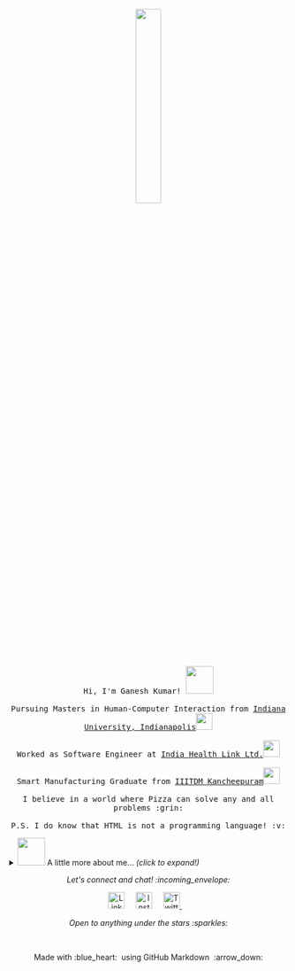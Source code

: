 <p align="center">
  <img src="https://media.giphy.com/media/MeJgB3yMMwIaHmKD4z/giphy.gif" width="30%">
  <br><br>
  <samp>
    Hi, I'm Ganesh Kumar! <img src="https://media.giphy.com/media/mGcNjsfWAjY5AEZNw6/giphy.gif" width="50">
    <br><br>
    Pursuing Masters in Human-Computer Interaction from <a href="http://www.iupui.edu">Indiana University, Indianapolis</a><img src="https://media.giphy.com/media/fYSnHlufseco8Fh93Z/giphy.gif" width="30">
    <br><br>
    Worked as Software Engineer at <a href="https://www.indiahealthlink.com">India Health Link Ltd.</a><img src="https://media.giphy.com/media/WUlplcMpOCEmTGBtBW/giphy.gif" width="30"> 
    <br><br>
    Smart Manufacturing Graduate from <a href="http://www.iiitdm.ac.in">IIITDM Kancheepuram</a><img src="https://media.giphy.com/media/fYSnHlufseco8Fh93Z/giphy.gif" width="30">
    <br><br>
    I believe in a world where Pizza can solve any and all problems :grin:
    <br><br>
    P.S. I do know that HTML is not a programming language! :v:
  </samp>

<p align = "center">
<details>
<summary> <img src="https://media.giphy.com/media/VgCDAzcKvsR6OM0uWg/giphy.gif" width="50"> A little more about me...   <i>(click to expand!)</i> </summary>
  
```javascript
const README = {
    pronouns: "He" | "Him",
    code: ["Javascript", "Typescript", "Python", "C", "C++", "Dart"],
    askMeAbout: ["web dev", "cognitive ml and dl", "app dev", "blogging"],
    technologies: {
        mobileApp:{
            android:  ["kotlin"],
            iOS:  ["swift"],
            cross_platform: ["react-native","flutter"]
        },
        frontEnd: {
            js: ["Vue", "React"],
            css: ["materialize", "vuetify", "bootstrap"]
        },
        backEnd: {
            js: ["node", "express", "SuiteScript"],
            python: ["flask"]
            go: ["go-node"]
        },
        devOps: ["AWS", "Docker🐳", "GCP", "Nginx"],
        databases: ["mongo", "MySql", "sqlite"],
        misc: ["Firebase", "Socket.IO", "selenium", "open-cv", "Tensorflow", "Pytorch"]
    },
    architecture: ["Serverless Architecture", "Progressive web applications", "Single page applications"],
    currentProject: "I am developing Serverless Mobile app in Flutter",
    funFact: "There are two ways to write error-free programs; only the third one works"
};
```
<p align="left"> <img src="https://github-readme-stats.vercel.app/api?username=ganeshkumartk&show_icons=true&title_color=fff&icon_color=79ff97&text_color=9f9f9f&bg_color=151515" alt="coderganesh" /> </p>
</details>
</p>


<p align="center"> 
  <i> Let's connect and chat! :incoming_envelope: </i>
</p>

<p align="center">
  <a href="https://www.linkedin.com/in/ganeshkumartk"><img src="https://cdn-icons-png.flaticon.com/512/3536/3536505.png" width="30px" alt="LinkedIn"></a> &nbsp; &nbsp;
  <a href="https://instagram.com/punjirithanji_konjiko"><img src="https://cdn-icons-png.flaticon.com/512/174/174855.png" width="30px" alt="Instagram"></a> &nbsp; &nbsp;
  <a href="https://twitter.com/gaaneshaha"><img src="https://cdn-icons-png.flaticon.com/512/733/733579.png" width="30px" alt="Twitter">     </a> &nbsp; &nbsp;

<p align="center">
  <i> Open to anything under the stars :sparkles: </i>
</p>

<br>

<p align="center">
  Made with :blue_heart: &nbsp;using GitHub Markdown &nbsp;:arrow_down:
</p>
